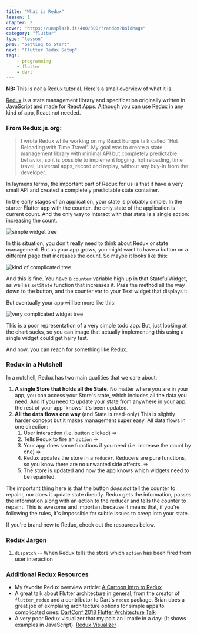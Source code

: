 ```yaml
---
title: "What is Redux"
lesson: 1
chapter: 2
cover: "https://unsplash.it/400/300/?random?BoldMage"
category: "flutter"
type: "lesson"
prev: "Getting to Start"
next: "Flutter Redux Setup"
tags:
    - programming
    - flutter
    - dart
---
```


**NB:** This is _not_ a Redux tutorial. Here's a small overview of what it is.

[Redux](https://redux.js.org/) is a state management library and specification originally written in JavaScript and made for React Apps. Although you can use Redux in any kind of app, React not needed.

### From Redux.js.org:

> I wrote Redux while working on my React Europe talk called “Hot Reloading with Time Travel”. My goal was to create a state management library with minimal API but completely predictable behavior, so it is possible to implement logging, hot reloading, time travel, universal apps, record and replay, without any buy-in from the developer.

In laymens terms, the important part of Redux for us is that it have a very small API and created a completely predictable state container.

In the early stages of an application, your state is probably simple. In the starter Flutter app with the counter, the only state of the application is current count. And the only way to interact with that state is a single action: increasing the count.

![simple widget tree](http://res.cloudinary.com/ericwindmill/image/upload/v1518974500/flutter_by_example/simple_tree.png)

In this situation, you don't really need to think about Redux or state management. But as your app grows, you might want to have a button on a different page that increases the count. So maybe it looks like this:

![kind of complicated tree](http://res.cloudinary.com/ericwindmill/image/upload/v1518974500/flutter_by_example/medium_tree.png)

And this is fine. You have a `counter` variable high up in that StatefulWidget, as well as `setState` function that increases it. Pass the method all the way down to the button, and the counter var to your Text widget that displays it.

But eventually your app will be more like this:

![very complicated widget tree](http://res.cloudinary.com/ericwindmill/image/upload/v1518974500/flutter_by_example/hairy_tree.png)

This is a poor representation of a very simple todo app. But, just looking at the chart sucks, so you can image that actually implementing this using a single widget could get hairy fast.

And now, you can reach for something like Redux.

### Redux in a Nutshell

In a nutshell, Redux has two main qualities that we care about:

1. **A single Store that holds all the State.**
   No matter where you are in your app, you can access your Store's state, which includes all the data you need. And if you need to update your state from anywhere in your app, the rest of your app 'knows' it's been updated.
2. **All the data flows one way** (and State is read-only) This is slightly harder concept but it makes management super easy. All data flows in one direction:
   1. User interaction (i.e. button clicked) =>
   2. Tells Redux to fire an `action` =>
   3. Your app does some functions if you need (i.e. increase the count by one) =>
   4. Redux updates the store in a `reducer`. Reducers are pure functions, so you know there are no unwanted side affects. =>
   5. The store is updated and now the app knows which widgets need to be repainted.

The important thing here is that the button _does not_ tell the counter to repaint, nor does it update state directly. Redux gets the information, passes the information along with an action to the reducer and tells the counter to repaint. This is awesome and important because it means that, if you're following the rules, it's impossible for subtle issues to creep into your state.

If you're brand new to Redux, check out the resources below.

### Redux Jargon

1. `dispatch` -- When Redux tells the store which `action` has been fired from user interaction

### Additional Redux Resources

* My favorite Redux overview article:
  [A Cartoon Intro to Redux](https://code-cartoons.com/a-cartoon-intro-to-redux-3afb775501a6)
* A great talk about Flutter architecture in general, from the creator of `flutter_redux` and a contributor to Dart's `redux` package. Brian does a great job of exmplaing architecture options for simple apps to complicated ones:
  [DartConf 2018 Flutter Architecture Talk](https://www.youtube.com/watch?v=zKXz3pUkw9A&t=1467s)
* A very poor Redux visualizer that my pals an I made in a day: (It shows examples in JavaScript).
  [Redux Visualizer](https://hackbit.github.io/reactriot2017-oceanbeach/)
